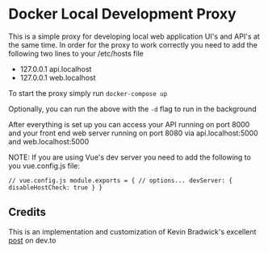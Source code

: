 # Docker Local Development Proxy

This is a simple proxy for developing local web application UI's and API's at the same time. In order for the proxy to work correctly you need to add the following two lines to your /etc/hosts file



- 127.0.0.1 api.localhost
- 127.0.0.1 web.localhost



To start the proxy simply run `docker-compose up`

Optionally, you can run the above with the `-d` flag to run in the background



After everything is set up you can access your API running on port 8000 and your front end web server running on port 8080 via api.localhost:5000 and web.localhost:5000



NOTE: If you are using Vue's dev server you need to add the following to you vue.config.js file:

`// vue.config.js
module.exports = {
    // options...
    devServer: {
        disableHostCheck: true
    }
}`



## Credits

This is an implementation and customization of Kevin Bradwick's excellent [post](https://dev.to/kevbradwick/how-to-setup-a-reverse-proxy-to-your-host-machine-using-docker-mii) on dev.to